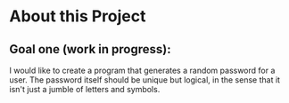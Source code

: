 # About this Project

## Goal one (work in progress):  
I would like to create a program that generates a random password for a user. The password itself should be unique but logical, in the sense that it isn't just a jumble of letters and symbols. 
  
